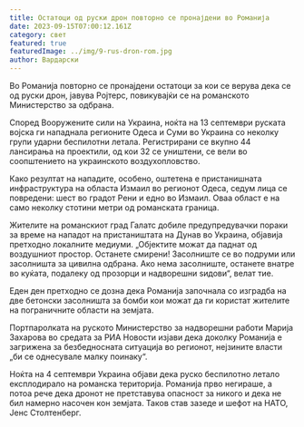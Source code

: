 ```yaml
---
title: Остатоци од руски дрон повторно се пронајдени во Романија
date: 2023-09-15T07:00:12.161Z
category: свет
featured: true
featuredImage: ../img/9-rus-dron-rom.jpg
author: Вардарски
---
```

Во Романија повторно се пронајдени остатоци за кои се верува дека се од руски дрон, јавува Ројтерс, повикувајќи се на романското Министерство за одбрана.

Според Вооружените сили на Украина, ноќта на 13 септември руската војска ги нападнала регионите Одеса и Суми во Украина со неколку групи ударни беспилотни летала. Регистрирани се вкупно 44 лансирања на проектили, од кои 32 се уништени, се вели во соопштението на украинското воздухопловство.

Како резултат на нападите, особено, оштетена е пристанишната инфраструктура на областа Измаил во регионот Одеса, седум лица се повредени: шест во градот Рени и едно во Измаил. Оваа област е на само неколку стотини метри од романската граница.

Жителите на романскиот град Галатс добиле предупредувачки пораки за време на нападот на пристаништата на Дунав во Украина, објавија претходно локалните медиуми. „Објектите можат да паднат од воздушниот простор. Останете смирени! Засолниште се во подруми или засолништа за цивилна одбрана. Ако нема засолниште, останете внатре во куќата, подалеку од прозорци и надворешни ѕидови“, велат тие.

Еден ден претходно се дозна дека Романија започнала со изградба на две бетонски засолништа за бомби кои можат да ги користат жителите на пограничните области на земјата.

Портпаролката на руското Министерство за надворешни работи Марија Захарова во средата за РИА Новости изјави дека доколку Романија е загрижена за безбедносната ситуација во регионот, нејзините власти „би се однесувале малку поинаку“.

Ноќта на 4 септември Украина објави дека руско беспилотно летало експлодирало на романска територија. Романија прво негираше, а потоа рече дека дронот не претставува опасност за никого и дека не бил намерно насочен кон земјата. Таков став зазеде и шефот на НАТО, Јенс Столтенберг.